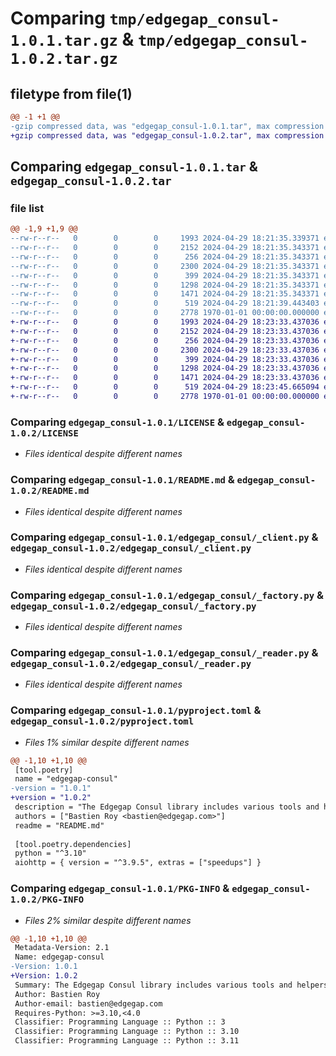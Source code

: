 # Comparing `tmp/edgegap_consul-1.0.1.tar.gz` & `tmp/edgegap_consul-1.0.2.tar.gz`

## filetype from file(1)

```diff
@@ -1 +1 @@
-gzip compressed data, was "edgegap_consul-1.0.1.tar", max compression
+gzip compressed data, was "edgegap_consul-1.0.2.tar", max compression
```

## Comparing `edgegap_consul-1.0.1.tar` & `edgegap_consul-1.0.2.tar`

### file list

```diff
@@ -1,9 +1,9 @@
--rw-r--r--   0        0        0     1993 2024-04-29 18:21:35.339371 edgegap_consul-1.0.1/LICENSE
--rw-r--r--   0        0        0     2152 2024-04-29 18:21:35.343371 edgegap_consul-1.0.1/README.md
--rw-r--r--   0        0        0      256 2024-04-29 18:21:35.343371 edgegap_consul-1.0.1/edgegap_consul/__init__.py
--rw-r--r--   0        0        0     2300 2024-04-29 18:21:35.343371 edgegap_consul-1.0.1/edgegap_consul/_client.py
--rw-r--r--   0        0        0      399 2024-04-29 18:21:35.343371 edgegap_consul-1.0.1/edgegap_consul/_configuration.py
--rw-r--r--   0        0        0     1298 2024-04-29 18:21:35.343371 edgegap_consul-1.0.1/edgegap_consul/_factory.py
--rw-r--r--   0        0        0     1471 2024-04-29 18:21:35.343371 edgegap_consul-1.0.1/edgegap_consul/_reader.py
--rw-r--r--   0        0        0      519 2024-04-29 18:21:39.443403 edgegap_consul-1.0.1/pyproject.toml
--rw-r--r--   0        0        0     2778 1970-01-01 00:00:00.000000 edgegap_consul-1.0.1/PKG-INFO
+-rw-r--r--   0        0        0     1993 2024-04-29 18:23:33.437036 edgegap_consul-1.0.2/LICENSE
+-rw-r--r--   0        0        0     2152 2024-04-29 18:23:33.437036 edgegap_consul-1.0.2/README.md
+-rw-r--r--   0        0        0      256 2024-04-29 18:23:33.437036 edgegap_consul-1.0.2/edgegap_consul/__init__.py
+-rw-r--r--   0        0        0     2300 2024-04-29 18:23:33.437036 edgegap_consul-1.0.2/edgegap_consul/_client.py
+-rw-r--r--   0        0        0      399 2024-04-29 18:23:33.437036 edgegap_consul-1.0.2/edgegap_consul/_configuration.py
+-rw-r--r--   0        0        0     1298 2024-04-29 18:23:33.437036 edgegap_consul-1.0.2/edgegap_consul/_factory.py
+-rw-r--r--   0        0        0     1471 2024-04-29 18:23:33.437036 edgegap_consul-1.0.2/edgegap_consul/_reader.py
+-rw-r--r--   0        0        0      519 2024-04-29 18:23:45.665094 edgegap_consul-1.0.2/pyproject.toml
+-rw-r--r--   0        0        0     2778 1970-01-01 00:00:00.000000 edgegap_consul-1.0.2/PKG-INFO
```

### Comparing `edgegap_consul-1.0.1/LICENSE` & `edgegap_consul-1.0.2/LICENSE`

 * *Files identical despite different names*

### Comparing `edgegap_consul-1.0.1/README.md` & `edgegap_consul-1.0.2/README.md`

 * *Files identical despite different names*

### Comparing `edgegap_consul-1.0.1/edgegap_consul/_client.py` & `edgegap_consul-1.0.2/edgegap_consul/_client.py`

 * *Files identical despite different names*

### Comparing `edgegap_consul-1.0.1/edgegap_consul/_factory.py` & `edgegap_consul-1.0.2/edgegap_consul/_factory.py`

 * *Files identical despite different names*

### Comparing `edgegap_consul-1.0.1/edgegap_consul/_reader.py` & `edgegap_consul-1.0.2/edgegap_consul/_reader.py`

 * *Files identical despite different names*

### Comparing `edgegap_consul-1.0.1/pyproject.toml` & `edgegap_consul-1.0.2/pyproject.toml`

 * *Files 1% similar despite different names*

```diff
@@ -1,10 +1,10 @@
 [tool.poetry]
 name = "edgegap-consul"
-version = "1.0.1"
+version = "1.0.2"
 description = "The Edgegap Consul library includes various tools and helpers for interacting with Consul. It is designed for use within the Edgegap organization."
 authors = ["Bastien Roy <bastien@edgegap.com>"]
 readme = "README.md"
 
 [tool.poetry.dependencies]
 python = "^3.10"
 aiohttp = { version = "^3.9.5", extras = ["speedups"] }
```

### Comparing `edgegap_consul-1.0.1/PKG-INFO` & `edgegap_consul-1.0.2/PKG-INFO`

 * *Files 2% similar despite different names*

```diff
@@ -1,10 +1,10 @@
 Metadata-Version: 2.1
 Name: edgegap-consul
-Version: 1.0.1
+Version: 1.0.2
 Summary: The Edgegap Consul library includes various tools and helpers for interacting with Consul. It is designed for use within the Edgegap organization.
 Author: Bastien Roy
 Author-email: bastien@edgegap.com
 Requires-Python: >=3.10,<4.0
 Classifier: Programming Language :: Python :: 3
 Classifier: Programming Language :: Python :: 3.10
 Classifier: Programming Language :: Python :: 3.11
```


